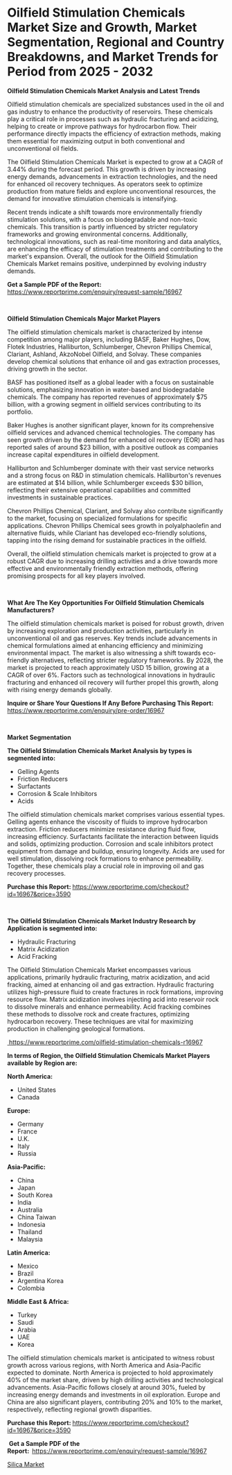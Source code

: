 <p><h1>Oilfield Stimulation Chemicals Market Size and Growth, Market Segmentation, Regional and Country Breakdowns, and Market Trends for Period from 2025 -  2032</h1></p><p><strong>Oilfield Stimulation Chemicals Market Analysis and Latest Trends</strong></p>
<p><p>Oilfield stimulation chemicals are specialized substances used in the oil and gas industry to enhance the productivity of reservoirs. These chemicals play a critical role in processes such as hydraulic fracturing and acidizing, helping to create or improve pathways for hydrocarbon flow. Their performance directly impacts the efficiency of extraction methods, making them essential for maximizing output in both conventional and unconventional oil fields.</p><p>The Oilfield Stimulation Chemicals Market is expected to grow at a CAGR of 3.44% during the forecast period. This growth is driven by increasing energy demands, advancements in extraction technologies, and the need for enhanced oil recovery techniques. As operators seek to optimize production from mature fields and explore unconventional resources, the demand for innovative stimulation chemicals is intensifying. </p><p>Recent trends indicate a shift towards more environmentally friendly stimulation solutions, with a focus on biodegradable and non-toxic chemicals. This transition is partly influenced by stricter regulatory frameworks and growing environmental concerns. Additionally, technological innovations, such as real-time monitoring and data analytics, are enhancing the efficacy of stimulation treatments and contributing to the market's expansion. Overall, the outlook for the Oilfield Stimulation Chemicals Market remains positive, underpinned by evolving industry demands.</p></p>
<p><strong>Get a Sample PDF of the Report:&nbsp;</strong> <a href="https://www.reportprime.com/enquiry/request-sample/16967?utm_campaign=2277&utm_medium=2&utm_source=Github&utm_content=ia&utm_term=18032025&utm_id=oilfield-stimulation-chemicals">https://www.reportprime.com/enquiry/request-sample/16967</a></p>
<p>&nbsp;</p>
<p><strong>Oilfield Stimulation Chemicals Major Market Players</strong></p>
<p><p>The oilfield stimulation chemicals market is characterized by intense competition among major players, including BASF, Baker Hughes, Dow, Flotek Industries, Halliburton, Schlumberger, Chevron Phillips Chemical, Clariant, Ashland, AkzoNobel Oilfield, and Solvay. These companies develop chemical solutions that enhance oil and gas extraction processes, driving growth in the sector.</p><p>BASF has positioned itself as a global leader with a focus on sustainable solutions, emphasizing innovation in water-based and biodegradable chemicals. The company has reported revenues of approximately $75 billion, with a growing segment in oilfield services contributing to its portfolio.</p><p>Baker Hughes is another significant player, known for its comprehensive oilfield services and advanced chemical technologies. The company has seen growth driven by the demand for enhanced oil recovery (EOR) and has reported sales of around $23 billion, with a positive outlook as companies increase capital expenditures in oilfield development.</p><p>Halliburton and Schlumberger dominate with their vast service networks and a strong focus on R&D in stimulation chemicals. Halliburton's revenues are estimated at $14 billion, while Schlumberger exceeds $30 billion, reflecting their extensive operational capabilities and committed investments in sustainable practices.</p><p>Chevron Phillips Chemical, Clariant, and Solvay also contribute significantly to the market, focusing on specialized formulations for specific applications. Chevron Phillips Chemical sees growth in polyalphaolefin and alternative fluids, while Clariant has developed eco-friendly solutions, tapping into the rising demand for sustainable practices in the oilfield.</p><p>Overall, the oilfield stimulation chemicals market is projected to grow at a robust CAGR due to increasing drilling activities and a drive towards more effective and environmentally friendly extraction methods, offering promising prospects for all key players involved.</p></p>
<p>&nbsp;</p>
<p><strong>What Are The Key Opportunities For Oilfield Stimulation Chemicals Manufacturers?</strong></p>
<p><p>The oilfield stimulation chemicals market is poised for robust growth, driven by increasing exploration and production activities, particularly in unconventional oil and gas reserves. Key trends include advancements in chemical formulations aimed at enhancing efficiency and minimizing environmental impact. The market is also witnessing a shift towards eco-friendly alternatives, reflecting stricter regulatory frameworks. By 2028, the market is projected to reach approximately USD 15 billion, growing at a CAGR of over 6%. Factors such as technological innovations in hydraulic fracturing and enhanced oil recovery will further propel this growth, along with rising energy demands globally.</p></p>
<p><strong>Inquire or Share Your Questions If Any Before Purchasing This Report:</strong> <a href="https://www.reportprime.com/enquiry/pre-order/16967?utm_campaign=2277&utm_medium=2&utm_source=Github&utm_content=ia&utm_term=18032025&utm_id=oilfield-stimulation-chemicals">https://www.reportprime.com/enquiry/pre-order/16967</a></p>
<p>&nbsp;</p>
<p><strong>Market Segmentation</strong></p>
<p><strong>The Oilfield Stimulation Chemicals Market Analysis by types is segmented into:</strong></p>
<p><ul><li>Gelling Agents</li><li>Friction Reducers</li><li>Surfactants</li><li>Corrosion & Scale Inhibitors</li><li>Acids</li></ul></p>
<p><p>The oilfield stimulation chemicals market comprises various essential types. Gelling agents enhance the viscosity of fluids to improve hydrocarbon extraction. Friction reducers minimize resistance during fluid flow, increasing efficiency. Surfactants facilitate the interaction between liquids and solids, optimizing production. Corrosion and scale inhibitors protect equipment from damage and buildup, ensuring longevity. Acids are used for well stimulation, dissolving rock formations to enhance permeability. Together, these chemicals play a crucial role in improving oil and gas recovery processes.</p></p>
<p><strong>Purchase this Report:&nbsp;</strong><a href="https://www.reportprime.com/checkout?id=16967&price=3590&utm_campaign=2277&utm_medium=2&utm_source=Github&utm_content=ia&utm_term=18032025&utm_id=oilfield-stimulation-chemicals">https://www.reportprime.com/checkout?id=16967&price=3590</a></p>
<p>&nbsp;</p>
<p><strong>The Oilfield Stimulation Chemicals Market Industry Research by Application is segmented into:</strong></p>
<p><ul><li>Hydraulic Fracturing</li><li>Matrix Acidization</li><li>Acid Fracking</li></ul></p>
<p><p>The Oilfield Stimulation Chemicals Market encompasses various applications, primarily hydraulic fracturing, matrix acidization, and acid fracking, aimed at enhancing oil and gas extraction. Hydraulic fracturing utilizes high-pressure fluid to create fractures in rock formations, improving resource flow. Matrix acidization involves injecting acid into reservoir rock to dissolve minerals and enhance permeability. Acid fracking combines these methods to dissolve rock and create fractures, optimizing hydrocarbon recovery. These techniques are vital for maximizing production in challenging geological formations.</p></p>
<p><a href="https://www.reportprime.com/oilfield-stimulation-chemicals-r16967?utm_campaign=2277&utm_medium=2&utm_source=Github&utm_content=ia&utm_term=18032025&utm_id=oilfield-stimulation-chemicals">&nbsp;https://www.reportprime.com/oilfield-stimulation-chemicals-r16967</a></p>
<p><strong>In terms of Region, the Oilfield Stimulation Chemicals Market Players available by Region are:</strong></p>
<p>
    <p> <strong> North America: </strong>
        <ul>
            <li>United States</li>
            <li>Canada</li>
        </ul>
        </p> 
    <p> <strong> Europe: </strong>
        <ul>
            <li>Germany</li>
            <li>France</li>
            <li>U.K.</li>
            <li>Italy</li>
            <li>Russia</li>
        </ul>
        </p> 
    <p> <strong> Asia-Pacific: </strong>
        <ul>
            <li>China</li>
            <li>Japan</li>
            <li>South Korea</li>
            <li>India</li>
            <li>Australia</li>
            <li>China Taiwan</li>
            <li>Indonesia</li>
            <li>Thailand</li>
            <li>Malaysia</li>
        </ul>
        </p> 
    <p> <strong> Latin America: </strong>
        <ul>
            <li>Mexico</li>
            <li>Brazil</li>
            <li>Argentina Korea</li>
            <li>Colombia</li>
        </ul>
        </p> 
    <p> <strong> Middle East & Africa: </strong>
        <ul>
            <li>Turkey</li>
            <li>Saudi</li>
            <li>Arabia</li>
            <li>UAE</li>
            <li>Korea</li>
        </ul>
    </p>
    </p>
<p><p>The oilfield stimulation chemicals market is anticipated to witness robust growth across various regions, with North America and Asia-Pacific expected to dominate. North America is projected to hold approximately 40% of the market share, driven by high drilling activities and technological advancements. Asia-Pacific follows closely at around 30%, fueled by increasing energy demands and investments in oil exploration. Europe and China are also significant players, contributing 20% and 10% to the market, respectively, reflecting regional growth disparities.</p></p>
<p><strong>Purchase this Report: </strong><a href="https://www.reportprime.com/checkout?id=16967&price=3590&utm_campaign=2277&utm_medium=2&utm_source=Github&utm_content=ia&utm_term=18032025&utm_id=oilfield-stimulation-chemicals">https://www.reportprime.com/checkout?id=16967&price=3590</a></p>
<p>&nbsp;<strong>Get a Sample PDF of the Report:&nbsp;&nbsp;</strong><a href="https://www.reportprime.com/enquiry/request-sample/16967?utm_campaign=2277&utm_medium=2&utm_source=Github&utm_content=ia&utm_term=18032025&utm_id=oilfield-stimulation-chemicals">https://www.reportprime.com/enquiry/request-sample/16967</a></p>
<p><strong></strong></p>
<p><p><a href="https://github.com/DixieGrimes/Market-Research-Report-List-1/blob/main/silica-market.md?utm_campaign=2277&utm_medium=2&utm_source=Github&utm_content=ia&utm_term=18032025&utm_id=oilfield-stimulation-chemicals">Silica Market</a></p></p>